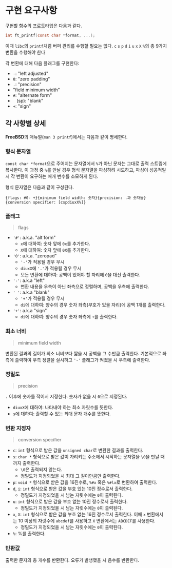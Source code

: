 # 구현 요구사항

구현할 함수의 프로토타입은 다음과 같다.

```c
int ft_printf(const char *format, ...);
```

이때 `libc`의 `printf`처럼 버퍼 관리를 수행할 필요는 없다. `c` `s` `p` `d` `i` `u` `x` `X` `%`의 총 9가지 변환을 수행해야 한다

각 변환에 대해 다음 플래그를 구현한다: 
- `-`: "left adjusted"
- `0`: "zero padding"
- `.`: "precision"
- "field minimum width"
- `#`: "alternate form"
- ` ` (sp): "blank"
- `+`: "sign"

## 각 사항별 상세

**FreeBSD**의 매뉴얼(`man 3 printf`)에서는 다음과 같이 명세한다.

### 형식 문자열

`const char *format`으로 주어지는 문자열에서 `%`가 아닌 문자는 그대로 출력 스트림에 복사한다. 이 과정 중 `%`를 만날 경우 형식 문자열을 파싱하려 시도하고, 파싱이 성공적일 시 각 변환이 요구하는 매개 변수를 소모하게 된다. 

형식 문자열은 다음과 같이 구성된다.

```
{flags: #0- +}{minimum field width: 숫자}{precision: .과 숫자들}{conversion specifier: [cspdiuxX%]}
```

### 플래그

> flags

- `'#'`: a.k.a. "alt form"
  - `x`에 대하여: 숫자 앞에 `0x`를 추가한다.
  - `X`에 대하여: 숫자 앞에 `0X`를 추가한다.
- `'0'`: a.k.a. "zeropad"
  - `'-'`가 적용될 경우 무시
  - `diuxX`에 `'.'`가 적용될 경우 무시
  - 모든 변환에 대하여: 공백이 있어야 할 자리에 `0`을 대신 출력한다.
- `'-'`: a.k.a "left"
  - 변환 내용을 우측이 아닌 좌측으로 정렬하며, 공백을 우측에 출력한다.
- `' '`: a.k.a "blank"
  - `'+'`가 적용될 경우 무시
  - `di`에 대하여: 양수의 경우 숫자 좌측(부호가 있을 자리)에 공백 1개를 출력한다.
- `'+'`: a.k.a "sign"
  - `di`에 대하여: 양수의 경우 숫자 좌측에 `+`를 출력한다.

### 최소 너비

> minimum field width

변환된 결과의 길이가 최소 너비보다 짧을 시 공백을 그 수만큼 출력한다. 기본적으로 좌측에 출력하여 우측 정렬을 실시하고 `'-'` 플래그가 켜졌을 시 우측에 출력한다.

### 정밀도

> precision

`.` 이후에 숫자를 적어서 지정한다. 숫자가 없을 시 `0`으로 지정된다. 

- `diuxX`에 대하여: 나타내야 하는 최소 자릿수를 뜻한다.
- `s`에 대하여: 출력할 수 있는 최대 문자 개수를 뜻한다.

### 변환 지정자

> conversion specifier

- `c`: `int` 형식으로 받은 값을 `unsigned char`로 변환한 결과를 출력한다.
- `s`: `char *` 형식으로 받은 값이 가리키는 주소에서 시작하는 문자열을 `\0`을 만날 때까지 출력한다.
  - `\0`은 출력되지 않는다.
  - 정밀도가 지정되었을 시 최대 그 길이만큼만 출력한다.
- `p`: `void *` 형식으로 받은 값을 16진수로, `%#x` 혹은 `%#lx`로 변환하여 출력한다.
- `d`, `i`: `int` 형식으로 받은 값을 부호 있는 10진 정수로서 출력한다.
  - 정밀도가 지정되었을 시 남는 자릿수에는 `0`이 출력된다.
- `u`: `int` 형식으로 받은 값을 부호 없는 10진 정수로서 출력한다.
  - 정밀도가 지정되었을 시 남는 자릿수에는 `0`이 출력된다.
- `x`, `X`: `int` 형식으로 받은 값을 부호 없는 16진 정수로서 출력한다. 이때 `x` 변환에서는 10 이상의 자릿수에 `abcdef`를 사용하고 `X` 변환에서는 `ABCDEF`를 사용한다.
  - 정밀도가 지정되었을 시 남는 자릿수에는 `0`이 출력된다.
- `%`: %를 출력한다.

### 반환값

출력한 문자의 총 개수를 반환한다. 오류가 발생했을 시 음수를 반환한다.
